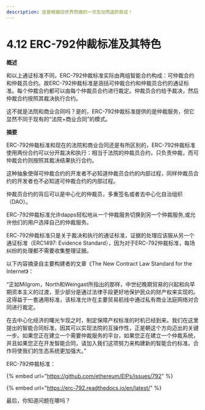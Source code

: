 ```yaml
---
description: 这是根据旧世界而做的一次无功而返的尝试！
---
```


# 4.12 ERC-792仲裁标准及其特色

**概述**

和以上通证标准不同，ERC-792仲裁标准实际由两组智能合约构成：可仲裁合约和仲裁员合约。故ERC-792仲裁标准是涵括可仲裁合约和仲裁员合约的通证标准。每个仲裁合约都可以由每个仲裁员合约进行裁定。仲裁员合约给予裁决，然后仲裁合约按照其裁决执行合约。

这不就是法院和商业合同吗？是的，ERC-792仲裁标准提供的是仲裁服务，但它显然不同于现有的“法院+商业合同”的模式。

**摘要**

ERC-792仲裁标准和现在的法院和商业合同还是有所区别的，ERC-792仲裁标准使用两份合约可以分开裁决和执行：相当于法院的仲裁员合约，只负责仲裁，而可仲裁合约则按照其裁决结果执行合约。

这种抽象使得可仲裁合约的开发者不必知道仲裁员合约的内部过程，同样仲裁员合约的开发者也不必知道可仲裁合约的内部过程。

仲裁员合约的背后可以是中心化的仲裁员，多重签名或者去中心化自治组织（DAO）。

ERC-792仲裁标准允许dapps轻松地从一个仲裁服务切换到另一个仲裁服务,或允许他们的用户选择自己的仲裁服务。

ERC-792仲裁标准只是关于裁决和执行的通证标准，证据的处理应该服从另一个通证标准（ERC1497: Evidence Standard），因为对于ERC-792仲裁标准，每场纠纷的处理都不需要收集整理证据。

以下内容摘录自主要构建者的文章《The New Contract Law Standard for the Internet》：

“正如Milgrom，North和Weingast所指出的那样，中世纪晚期贸易的兴起和向早期资本主义的过渡，至少部分是通过法律手段更好地保护民众的财产权来实现的。这得益于一套通用标准，该标准允许在主要贸易航线中通过私有商业法庭网络对合同进行裁定。

在去中心化经济的曙光乍现之时，制定保障产权标准的时机已经到来。我们在这里提出的智能合同标准，因其可以实现法院的互操作性，正是朝这个方向迈出的关键一步。如果您正在建立一个需要仲裁服务的平台，如果您正在建立一个仲裁系统，并且如果您正在开发智能合同，请加入我们这项努力来构建新的智能合约标准。合作将使我们的生态系统更加强大。”

ERC-792仲裁标准：

{% embed url="https://github.com/ethereum/EIPs/issues/792" %}

{% embed url="https://erc-792.readthedocs.io/en/latest/" %}

最后，你知道问题在哪吗？
